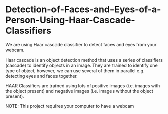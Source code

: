# Detection-of-Faces-and-Eyes-of-a-Person-Using-Haar-Cascade-Classifiers
We are using Haar cascade classifier to detect faces and eyes from your webcam. 

Haar cascade is an object detection method that uses a series of classifiers (cascade) to identify objects in an image. 
They are trained to identify one type of object, however, we can use several of them in parallel e.g. detecting eyes and faces together. 

HAAR Classifiers are trained using lots of positive images (i.e. images with the object present) and negative images (i.e. images without the object present).

NOTE:  This project requires your computer to have a webcam
